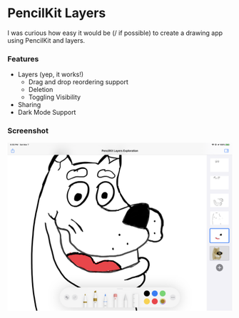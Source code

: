 # PencilKit Layers
I was curious how easy it would be (/ if possible) to create a drawing app using PencilKit and layers.

### Features
- Layers (yep, it works!)
  - Drag and drop reordering support
  - Deletion
  - Toggling Visibility
 - Sharing
 - Dark Mode Support
 
 ### Screenshot
 
 ![screenshot](https://raw.githubusercontent.com/atfinke/PencilKit-Layers/master/screenshot.png)


